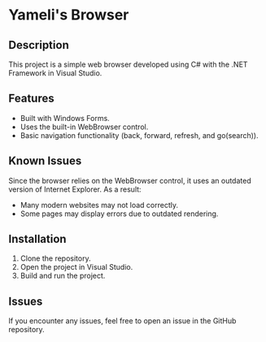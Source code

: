 # Yameli's Browser

## Description  
This project is a simple web browser developed using C# with the .NET Framework in Visual Studio.

## Features  
- Built with Windows Forms.  
- Uses the built-in WebBrowser control.  
- Basic navigation functionality (back, forward, refresh, and go(search)).

## Known Issues  
Since the browser relies on the WebBrowser control, it uses an outdated version of Internet Explorer. As a result:  
- Many modern websites may not load correctly.  
- Some pages may display errors due to outdated rendering.

## Installation

1. Clone the repository.
2. Open the project in Visual Studio.
3. Build and run the project.

## Issues

If you encounter any issues, feel free to open an issue in the GitHub repository.